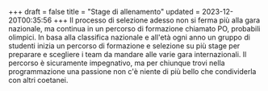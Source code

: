 +++
draft = false
title = "Stage di allenamento"
updated = 2023-12-20T00:35:56
+++
Il processo di selezione adesso non si ferma più alla gara nazionale, ma continua in un percorso di formazione chiamato 
PO, probabili olimpici. In basa alla classifica nazionale e all'età ogni anno un gruppo di studenti inizia un percorso di formazione 
e selezione su più stage per preparare e scegliere i team da mandare alle varie gara internazionali. Il percorso è sicuramente impegnativo,
ma per chiunque trovi nella programmazione una passione non c'è niente di più bello che condividerla con altri coetanei.
